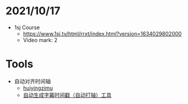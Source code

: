 # 2021/10/17
- 1sj Course
  - https://www.1sj.tv/html/rrxt/index.html?version=1634029802000
  - Video mark: 2

# Tools
- 自动对齐时间轴
  - [huiyingzimu](https://huiyingzimu.com/txt-align/)
  - [自动生成字幕时间戳（自动打轴）工具](https://zhuanlan.zhihu.com/p/137173994)
